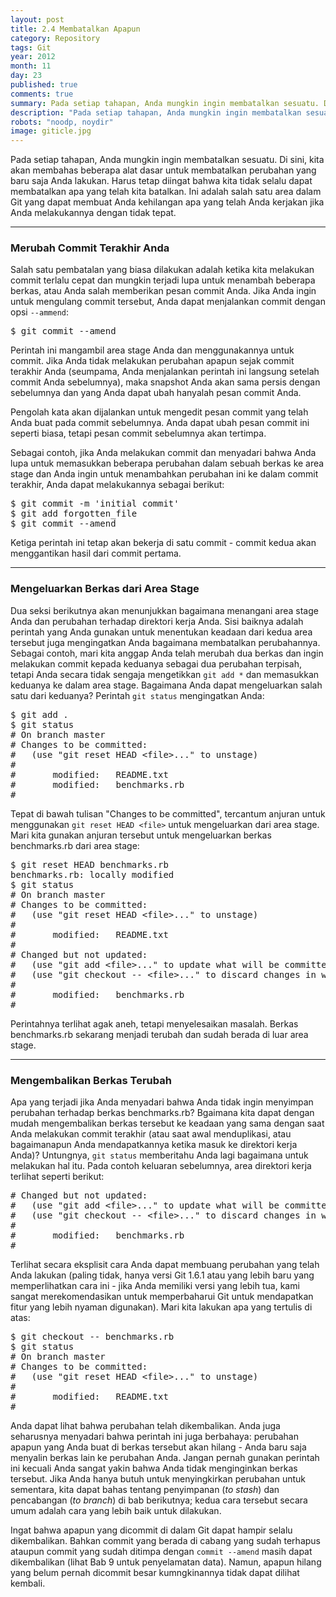 ```yaml
---
layout: post
title: 2.4 Membatalkan Apapun
category: Repository
tags: Git
year: 2012
month: 11
day: 23
published: true
comments: true
summary: Pada setiap tahapan, Anda mungkin ingin membatalkan sesuatu. Di sini, kita akan membahas beberapa alat dasar untuk membatalkan perubahan yang baru saja Anda lakukan. Harus tetap diingat bahwa kita tidak selalu dapat membatalkan apa yang telah kita batalkan.
description: "Pada setiap tahapan, Anda mungkin ingin membatalkan sesuatu. Di sini, kita akan membahas beberapa alat dasar untuk membatalkan perubahan yang baru saja Anda lakukan. Harus tetap diingat bahwa kita tidak selalu dapat membatalkan apa yang telah kita batalkan."
robots: "noodp, noydir"
image: giticle.jpg
---
```

<p>Pada setiap tahapan, Anda mungkin ingin membatalkan sesuatu. Di sini, kita akan membahas beberapa alat dasar untuk membatalkan perubahan yang baru saja Anda lakukan. Harus tetap diingat bahwa kita tidak selalu dapat membatalkan apa yang telah kita batalkan. Ini adalah salah satu area dalam Git yang dapat membuat Anda kehilangan apa yang telah Anda kerjakan jika Anda melakukannya dengan tidak tepat.</p><hr><h3>Merubah Commit Terakhir Anda</h3><p>Salah satu pembatalan yang biasa dilakukan adalah ketika kita melakukan commit terlalu cepat dan mungkin terjadi lupa untuk menambah beberapa berkas, atau Anda salah memberikan pesan commit Anda. Jika Anda ingin untuk mengulang commit tersebut, Anda dapat menjalankan commit dengan opsi <code>--ammend</code>:</p>
<pre>$ git commit --amend</pre>
<p>Perintah ini mangambil area stage Anda dan menggunakannya untuk commit. Jika Anda tidak melakukan perubahan apapun sejak commit terakhir Anda (seumpama, Anda menjalankan perintah ini langsung setelah commit Anda sebelumnya), maka snapshot Anda akan sama persis dengan sebelumnya dan yang Anda dapat ubah hanyalah pesan commit Anda.</p><p>Pengolah kata akan dijalankan untuk mengedit pesan commit yang telah Anda buat pada commit sebelumnya. Anda dapat ubah pesan commit ini seperti biasa, tetapi pesan commit sebelumnya akan tertimpa.</p><p>Sebagai contoh, jika Anda melakukan commit dan menyadari bahwa Anda lupa untuk memasukkan beberapa perubahan dalam sebuah berkas ke area stage dan Anda ingin untuk menambahkan perubahan ini ke dalam commit terakhir, Anda dapat melakukannya sebagai berikut:</p>
<pre class="prettyprint linenums">$ git commit -m 'initial commit'
$ git add forgotten_file
$ git commit --amend </pre>
<p>Ketiga perintah ini tetap akan bekerja di satu commit - commit kedua akan menggantikan hasil dari commit pertama.</p><hr><h3>Mengeluarkan Berkas dari Area Stage</h3><p>Dua seksi berikutnya akan menunjukkan bagaimana menangani area stage Anda dan perubahan terhadap direktori kerja Anda. Sisi baiknya adalah perintah yang Anda gunakan untuk menentukan keadaan dari kedua area tersebut juga mengingatkan Anda bagaimana membatalkan perubahannya. Sebagai contoh, mari kita anggap Anda telah merubah dua berkas dan ingin melakukan commit kepada keduanya sebagai dua perubahan terpisah, tetapi Anda secara tidak sengaja mengetikkan <code>git add *</code> dan memasukkan keduanya ke dalam area stage. Bagaimana Anda dapat mengeluarkan salah satu dari keduanya? Perintah <code>git status</code> mengingatkan Anda:</p>
<pre class="prettyprint linenums">$ git add .
$ git status
# On branch master
# Changes to be committed:
#   (use "git reset HEAD &lt;file&gt;..." to unstage)
#
#       modified:   README.txt
#       modified:   benchmarks.rb
#</pre>
<p>Tepat di bawah tulisan "Changes to be committed", tercantum anjuran untuk menggunakan <code>git reset HEAD &lt;file&gt;</code> untuk mengeluarkan dari area stage. Mari kita gunakan anjuran tersebut untuk mengeluarkan berkas benchmarks.rb dari area stage:</p>
<pre class="prettyprint linenums">$ git reset HEAD benchmarks.rb 
benchmarks.rb: locally modified
$ git status
# On branch master
# Changes to be committed:
#   (use "git reset HEAD &lt;file&gt;..." to unstage)
#
#       modified:   README.txt
#
# Changed but not updated:
#   (use "git add &lt;file&gt;..." to update what will be committed)
#   (use "git checkout -- &lt;file&gt;..." to discard changes in working directory)
#
#       modified:   benchmarks.rb
#</pre>
<p>Perintahnya terlihat agak aneh, tetapi menyelesaikan masalah. Berkas benchmarks.rb sekarang menjadi  terubah dan sudah berada di luar area stage.</p><hr><h3>Mengembalikan Berkas Terubah</h3><p>Apa yang terjadi jika Anda menyadari bahwa Anda tidak ingin menyimpan perubahan terhadap berkas benchmarks.rb? Bgaimana kita dapat dengan mudah mengembalikan berkas tersebut ke keadaan yang sama dengan saat Anda melakukan commit terakhir (atau saat awal menduplikasi, atau bagaimanapun Anda mendapatkannya ketika masuk ke direktori kerja Anda)? Untungnya, <code>git status</code> memberitahu Anda lagi bagaimana untuk melakukan hal itu. Pada contoh keluaran sebelumnya, area direktori kerja terlihat seperti berikut:</p>
<pre class="prettyprint linenums"># Changed but not updated:
#   (use "git add &lt;file&gt;..." to update what will be committed)
#   (use "git checkout -- &lt;file&gt;..." to discard changes in working directory)
#
#       modified:   benchmarks.rb
#</pre>
<p>Terlihat secara eksplisit cara Anda dapat membuang perubahan yang telah Anda lakukan (paling tidak, hanya versi Git 1.6.1 atau yang lebih baru yang memperlihatkan cara ini - jika Anda memiliki versi yang lebih tua, kami sangat merekomendasikan untuk memperbaharui Git untuk mendapatkan fitur yang lebih nyaman digunakan). Mari kita lakukan apa yang tertulis di atas:</p>
<pre class="prettyprint linenums">$ git checkout -- benchmarks.rb
$ git status
# On branch master
# Changes to be committed:
#   (use "git reset HEAD &lt;file&gt;..." to unstage)
#
#       modified:   README.txt
#</pre>
<p>Anda dapat lihat bahwa perubahan telah dikembalikan. Anda juga seharusnya menyadari bahwa perintah ini juga berbahaya: perubahan apapun yang Anda buat di berkas tersebut akan hilang - Anda baru saja menyalin berkas lain ke perubahan Anda. Jangan pernah gunakan perintah ini kecuali Anda sangat yakin bahwa Anda tidak menginginkan berkas tersebut. Jika Anda hanya butuh untuk menyingkirkan perubahan untuk sementara, kita dapat bahas tentang penyimpanan (<em>to stash</em>) dan pencabangan (<em>to branch</em>) di bab berikutnya; kedua cara tersebut secara umum adalah cara yang lebih baik untuk dilakukan.</p><p>Ingat bahwa apapun yang dicommit di dalam Git dapat hampir selalu dikembalikan. Bahkan commit yang berada di cabang yang sudah terhapus ataupun commit yang sudah ditimpa dengan <code>commit --amend</code> masih dapat dikembalikan (lihat Bab 9 untuk penyelamatan data). Namun, apapun hilang yang belum pernah dicommit besar kumngkinannya tidak dapat dilihat kembali.</p>